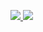 
<p align="start">
   <a href="https://github.com/zqlq4ever">
    <img src="https://github-readme-stats.vercel.app/api/top-langs/?username=zqlq4ever&theme=light&hide_langs_below=1" />
  </a>
  <a href="https://github.com/zqlq4ever">
    <img src="https://github-readme-stats.vercel.app/api?username=zqlq4ever&count_private=true&show_icons=true&hide=contribs&include_all_commits=true&theme=vue" />
  </a>
</p>

<!--
**zqlq4ever/zqlq4ever** is a ✨ _special_ ✨ repository because its `README.md` (this file) appears on your GitHub profile.

Here are some ideas to get you started:

- 🔭 I’m currently working on ...
- 🌱 I’m currently learning ...
- 👯 I’m looking to collaborate on ...
- 🤔 I’m looking for help with ...
- 💬 Ask me about ...
- 📫 How to reach me: ...
- 😄 Pronouns: ...
- ⚡ Fun fact: ...
-->
